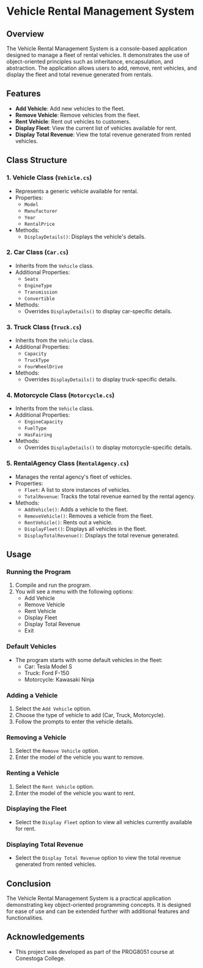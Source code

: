 # Vehicle Rental Management System

## Overview

The Vehicle Rental Management System is a console-based application designed to manage a fleet of rental vehicles. It demonstrates the use of object-oriented principles such as inheritance, encapsulation, and abstraction. The application allows users to add, remove, rent vehicles, and display the fleet and total revenue generated from rentals.

## Features

- **Add Vehicle**: Add new vehicles to the fleet.
- **Remove Vehicle**: Remove vehicles from the fleet.
- **Rent Vehicle**: Rent out vehicles to customers.
- **Display Fleet**: View the current list of vehicles available for rent.
- **Display Total Revenue**: View the total revenue generated from rented vehicles.

## Class Structure

### 1. Vehicle Class (`Vehicle.cs`)

- Represents a generic vehicle available for rental.
- Properties:
  - `Model`
  - `Manufacturer`
  - `Year`
  - `RentalPrice`
- Methods:
  - `DisplayDetails()`: Displays the vehicle's details.

### 2. Car Class (`Car.cs`)

- Inherits from the `Vehicle` class.
- Additional Properties:
  - `Seats`
  - `EngineType`
  - `Transmission`
  - `Convertible`
- Methods:
  - Overrides `DisplayDetails()` to display car-specific details.

### 3. Truck Class (`Truck.cs`)

- Inherits from the `Vehicle` class.
- Additional Properties:
  - `Capacity`
  - `TruckType`
  - `FourWheelDrive`
- Methods:
  - Overrides `DisplayDetails()` to display truck-specific details.

### 4. Motorcycle Class (`Motorcycle.cs`)

- Inherits from the `Vehicle` class.
- Additional Properties:
  - `EngineCapacity`
  - `FuelType`
  - `HasFairing`
- Methods:
  - Overrides `DisplayDetails()` to display motorcycle-specific details.

### 5. RentalAgency Class (`RentalAgency.cs`)

- Manages the rental agency's fleet of vehicles.
- Properties:
  - `Fleet`: A list to store instances of vehicles.
  - `TotalRevenue`: Tracks the total revenue earned by the rental agency.
- Methods:
  - `AddVehicle()`: Adds a vehicle to the fleet.
  - `RemoveVehicle()`: Removes a vehicle from the fleet.
  - `RentVehicle()`: Rents out a vehicle.
  - `DisplayFleet()`: Displays all vehicles in the fleet.
  - `DisplayTotalRevenue()`: Displays the total revenue generated.

## Usage

### Running the Program

1. Compile and run the program.
2. You will see a menu with the following options:
   - Add Vehicle
   - Remove Vehicle
   - Rent Vehicle
   - Display Fleet
   - Display Total Revenue
   - Exit

### Default Vehicles

- The program starts with some default vehicles in the fleet:
  - Car: Tesla Model S
  - Truck: Ford F-150
  - Motorcycle: Kawasaki Ninja

### Adding a Vehicle

1. Select the `Add Vehicle` option.
2. Choose the type of vehicle to add (Car, Truck, Motorcycle).
3. Follow the prompts to enter the vehicle details.

### Removing a Vehicle

1. Select the `Remove Vehicle` option.
2. Enter the model of the vehicle you want to remove.

### Renting a Vehicle

1. Select the `Rent Vehicle` option.
2. Enter the model of the vehicle you want to rent.

### Displaying the Fleet

- Select the `Display Fleet` option to view all vehicles currently available for rent.

### Displaying Total Revenue

- Select the `Display Total Revenue` option to view the total revenue generated from rented vehicles.

## Conclusion

The Vehicle Rental Management System is a practical application demonstrating key object-oriented programming concepts. It is designed for ease of use and can be extended further with additional features and functionalities.

## Acknowledgements

- This project was developed as part of the PROG8051 course at Conestoga College.
